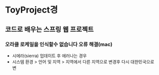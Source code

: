 # ToyProject경

## 코드로 배우는 스프링 웹 프로젝트 


### 오라클 로케일을 인식할수 없습니다 오류 해결(mac)
- 시에라(sierra) 업데이트 후 에러나는 경우
- 시스템 환경 > 언어 및 지역 > 지역에서 다른 지역으로 변경후 다시 대한민국으로 변
